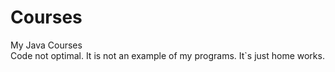 # Courses
My Java Courses</br>
Code not optimal. It is not an example of my programs. It`s just home works.
